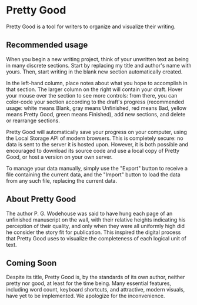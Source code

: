 # Pretty Good

Pretty Good is a tool for writers to organize and visualize their writing.

## Recommended usage
When you begin a new writing project, think of your unwritten text as being in many discrete sections. Start by replacing my title and author's name with yours. Then, start writing in the blank new section automatically created.

In the left-hand column, place notes about what you hope to accomplish in that section. The larger column on the right will contain your draft. Hover your mouse over the section to see more controls: from there, you can color-code your section according to the draft's progress (recommended usage: white means Blank, gray means Unfinished, red means Bad, yellow means Pretty Good, green means Finished), add new sections, and delete or rearrange sections.

Pretty Good will automatically save your progress on your computer, using the Local Storage API of modern browsers. This is completely secure: no data is sent to the server it is hosted upon. However, it is both possible and encouraged to download its source code and use a local copy of Pretty Good, or host a version on your own server.

To manage your data manually, simply use the "Export" button to receive a file containing the current data, and the "Import" button to load the data from any such file, replacing the current data.

## About Pretty Good
The author P. G. Wodehouse was said to have hung each page of an unfinished manuscript on the wall, with their relative heights indicating his perception of their quality, and only when they were all uniformly high did he consider the story fit for publication. This inspired the digital process that Pretty Good uses to visualize the completeness of each logical unit of text.

## Coming Soon
Despite its title, Pretty Good is, by the standards of its own author, neither pretty nor good, at least for the time being. Many essential features, including word count, keyboard shortcuts, and attractive, modern visuals, have yet to be implemented. We apologize for the inconvenience.